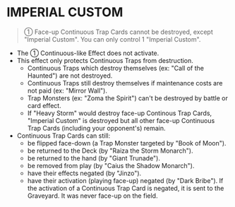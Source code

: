 # IMPERIAL CUSTOM

> ① Face-up Continuous Trap Cards cannot be destroyed, except "Imperial Custom". You can only control 1 "Imperial Custom".

*   The ① Continuous-like Effect does not activate.
*   This effect only protects Continuous Traps from destruction.
    *   Continuous Traps which destroy themselves (ex: "Call of the Haunted") are not destroyed.
    *   Continuous Traps still destroy themselves if maintenance costs are not paid (ex: "Mirror Wall").
    *   Trap Monsters (ex: "Zoma the Spirit") can't be destroyed by battle or card effect.
    *   If "Heavy Storm" would destroy face-up Continous Trap Cards, "Imperial Custom" is destroyed but all other face-up Continuous Trap Cards (including your opponent's) remain.
*   Continuous Trap Cards can still:
    *   be flipped face-down (a Trap Monster targeted by "Book of Moon").
    *   be returned to the Deck (by "Raiza the Storm Monarch").
    *   be returned to the hand (by "Giant Trunade").
    *   be removed from play (by "Caius the Shadow Monarch").
    *   have their effects negated (by "Jinzo").
    *   have their activation (playing face-up) negated (by "Dark Bribe"). If the activation of a Continuous Trap Card is negated, it is sent to the Graveyard. It was never face-up on the field.
